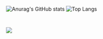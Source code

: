 
![Anurag's GitHub stats](https://github-readme-stats.vercel.app/api?username=ademirfbjunior&show_icons=true&theme=radical) 
![Top Langs](https://github-readme-stats.vercel.app/api/top-langs/?username=ademirfbjunior&layout=compact)
<code>
<p><a href="https://www.linkedin.com/in/ademir-junior-7b0a3915a/"><img src="https://img.shields.io/badge/LinkedIn-0077B5?style=for-the-badge&logo=linkedin&logoColor=white" img-responsive img-thumbnail"></a>
</code>

